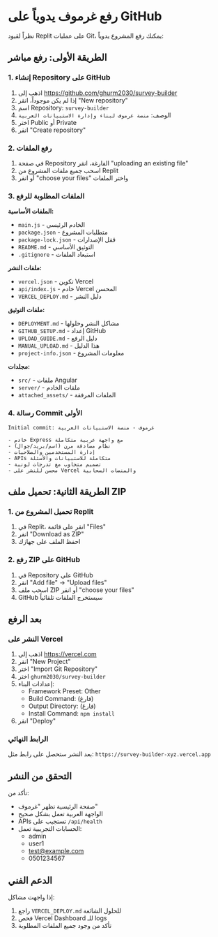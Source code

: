 # رفع غرموف يدوياً على GitHub

نظراً لقيود Replit على عمليات Git، يمكنك رفع المشروع يدوياً:

## الطريقة الأولى: رفع مباشر

### 1. إنشاء Repository على GitHub
1. اذهب إلى https://github.com/ghurm2030/survey-builder
2. إذا لم يكن موجوداً، انقر "New repository"
3. اسم Repository: `survey-builder`
4. الوصف: `منصة غرموف لبناء وإدارة الاستبيانات العربية`
5. اختر Public أو Private
6. انقر "Create repository"

### 2. رفع الملفات
1. في صفحة Repository الفارغة، انقر "uploading an existing file"
2. اسحب جميع ملفات المشروع من Replit
3. أو انقر "choose your files" واختر الملفات

### 3. الملفات المطلوبة للرفع

**الملفات الأساسية:**
- `main.js` - الخادم الرئيسي
- `package.json` - متطلبات المشروع
- `package-lock.json` - قفل الإصدارات
- `README.md` - التوثيق الأساسي
- `.gitignore` - استبعاد الملفات

**ملفات النشر:**
- `vercel.json` - تكوين Vercel
- `api/index.js` - خادم Vercel المحسن
- `VERCEL_DEPLOY.md` - دليل النشر

**ملفات التوثيق:**
- `DEPLOYMENT.md` - مشاكل النشر وحلولها
- `GITHUB_SETUP.md` - إعداد GitHub
- `UPLOAD_GUIDE.md` - دليل الرفع
- `MANUAL_UPLOAD.md` - هذا الدليل
- `project-info.json` - معلومات المشروع

**مجلدات:**
- `src/` - ملفات Angular
- `server/` - ملفات الخادم
- `attached_assets/` - الملفات المرفقة

### 4. رسالة Commit الأولى
```
Initial commit: غرموف - منصة الاستبيانات العربية

- خادم Express مع واجهة عربية متكاملة
- نظام مصادقة مرن (اسم/بريد/جوال)  
- إدارة المستخدمين والصلاحيات
- APIs متكاملة للاستبيانات والأسئلة
- تصميم متجاوب مع تدرجات لونية
- محسن للنشر على Vercel والمنصات السحابية
```

## الطريقة الثانية: تحميل ملف ZIP

### 1. تحميل المشروع من Replit
1. في Replit، انقر على قائمة "Files"
2. انقر "Download as ZIP"
3. احفظ الملف على جهازك

### 2. رفع ZIP على GitHub
1. في Repository على GitHub
2. انقر "Add file" → "Upload files"
3. اسحب ملف ZIP أو انقر "choose your files"
4. GitHub سيستخرج الملفات تلقائياً

## بعد الرفع

### النشر على Vercel
1. اذهب إلى https://vercel.com
2. انقر "New Project"
3. اختر "Import Git Repository"
4. اختر `ghurm2030/survey-builder`
5. إعدادات البناء:
   - Framework Preset: Other
   - Build Command: (فارغ)
   - Output Directory: (فارغ)
   - Install Command: `npm install`
6. انقر "Deploy"

### الرابط النهائي
بعد النشر ستحصل على رابط مثل:
`https://survey-builder-xyz.vercel.app`

## التحقق من النشر

تأكد من:
- صفحة الرئيسية تظهر "غرموف"
- الواجهة العربية تعمل بشكل صحيح
- APIs تستجيب على `/api/health`
- الحسابات التجريبية تعمل:
  - admin
  - user1  
  - test@example.com
  - 0501234567

## الدعم الفني

إذا واجهت مشاكل:
1. راجع `VERCEL_DEPLOY.md` للحلول الشائعة
2. فحص Vercel Dashboard للـ logs
3. تأكد من وجود جميع الملفات المطلوبة